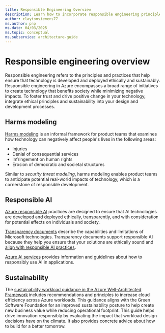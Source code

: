 ```yaml
---
title: Responsible Engineering Overview
description: Learn how to incorporate responsible engineering principles and practices so that you can deploy your technology ethically and sustainably.
author: claytonsiemens77
ms.author: pnp
ms.date: 04/03/2025
ms.topic: conceptual
ms.subservice: architecture-guide
---
```


# Responsible engineering overview

Responsible engineering refers to the principles and practices that help ensure that technology is developed and deployed ethically and sustainably. Responsible engineering in Azure encompasses a broad range of initiatives to create technology that benefits society while minimizing negative impacts. To foster trust and drive positive change in your technology, integrate ethical principles and sustainability into your design and development processes.

## Harms modeling

[Harms modeling](./harms-modeling/index.md) is an informal framework for product teams that examines how technology can negatively affect people's lives in the following areas:

- Injuries
- Denial of consequential services
- Infringement on human rights
- Erosion of democratic and societal structures

Similar to *security threat modeling*, harms modeling enables product teams to anticipate potential real-world impacts of technology, which is a cornerstone of responsible development.

## Responsible AI

[Azure responsible AI](https://www.microsoft.com/ai/principles-and-approach) practices are designed to ensure that AI technologies are developed and deployed ethically, transparently, and with consideration for potential effects on individuals and society.

[Transparency documents](https://www.microsoft.com/ai/principles-and-approach#transparency-report) describe the capabilities and limitations of Microsoft technologies. Transparency documents support responsible AI because they help you ensure that your solutions are ethically sound and [align with responsible AI practices](/azure/well-architected/ai/responsible-ai).

[Azure AI services](/azure/ai-services/responsible-use-of-ai-overview) provides information and guidelines about how to responsibly use AI in applications.

## Sustainability

The [sustainability workload guidance in the Azure Well-Architected Framework](/azure/architecture/framework/sustainability/) includes recommendations and principles to increase cloud efficiency across Azure workloads. This guidance aligns with the Green Software Foundation for an improved sustainability posture to help create new business value while reducing operational footprint. This guide helps drive innovation responsibly by evaluating the impact that workload design decisions have on the climate. It also provides concrete advice about how to build for a better tomorrow.
